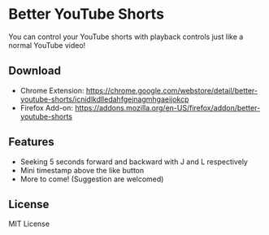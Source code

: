 # Better YouTube Shorts

You can control your YouTube shorts with playback controls just like a normal YouTube video!

## Download

* Chrome Extension: https://chrome.google.com/webstore/detail/better-youtube-shorts/icnidlkdlledahfgejnagmhgaeijokcp
* Firefox Add-on: https://addons.mozilla.org/en-US/firefox/addon/better-youtube-shorts

## Features
* Seeking 5 seconds forward and backward with J and L respectively
* Mini timestamp above the like button
* More to come! (Suggestion are welcomed)

## License

MIT License
